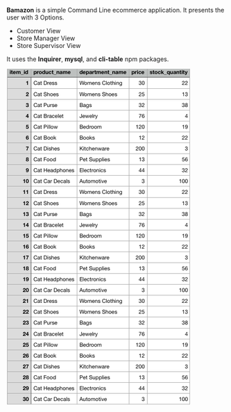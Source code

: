 





**Bamazon** is a simple Command Line ecommerce application.
It presents the user with 3 Options.
- Customer View
- Store Manager View
- Store Supervisor View

It uses the **Inquirer**, **mysql**, and **cli-table** npm packages.

![Alt text](https://github.com/montelabella/Bamazon/blob/master/bamazon.png)


